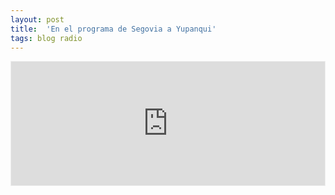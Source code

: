 ```yaml
---
layout: post
title:  'En el programa de Segovia a Yupanqui'
tags: blog radio
---
```


<iframe id='audio_3288980' frameborder='0' allowfullscreen='' scrolling='no' height='200' style='border:1px solid #EEE; box-sizing:border-box; width:100%;' src="http://www.ivoox.com/player_ej_3288980_4_1.html?c1=ff6600"></iframe>
